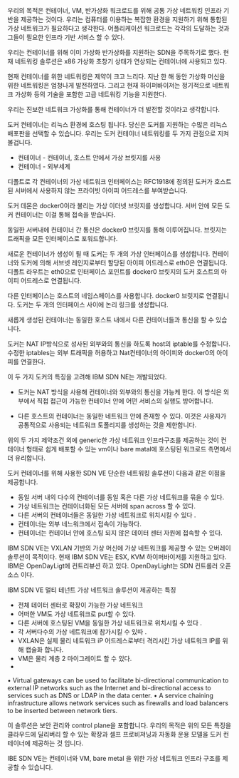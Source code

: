  
우리의 목적은 컨테이너, VM, 반가상화 워크로드를 위해 공통 가상 네트워킹 인프라 기반을 제공하는 것이다.
우리는 컴퓨터를 이용하는 복잡한 환경을 지원하기 위해 통합된 가상 네트워크가 필요하다고 생각한다.
어플리케이션 워크로드는 각각의 도달하는 것과 그들이 필요한 인프라 기반 서비스 할 수 있다. 

우리는 컨테이너를 위해 이미 가상화 반가상화를 지원하는 SDN을 주목하기로 했다.
현재 네트워킹 솔루션은 x86 가상화 초창기 상태가 연상되는 컨테이너에 사용되고 있다.

현재 컨테이너를 위한 네트워킹은 제약이 크고 느리다. 
지난 한 해 동안 가상화 머신을 위한 네트워킹은 엄청나게 발전하였다.
그리고 현재 하이퍼바이저는 정기적으로 네트워크 가상화 등의 기술을 포함한 고급 네트워킹 기능을 지원한다.

우리는 진보한 네트워크 가상화를 통해 컨테이너가 더 발전할 것이라고 생각합니다.

도커 컨테이너는 리눅스 환경에 호스팅 됩니다. 
당신은 도커를 지원하는 수많은 리눅스 배포판을 선택할 수 있습니다.
우리는 도커 컨테이너 네트워킹를 두 가지 관점으로 지켜볼겁니다.

- 컨테이너 - 컨테이너, 호스트 안에서 가상 브릿지를 사용
- 컨테이너 - 외부세계 

디폴트로 각 컨테이너의 가상 네트워크 인터페이스는 RFC1918에 정의된 도커가 호스트된 서버에서 사용하지 않는 
프라이빗 아이피 어드레스를 부여받습니다. 

도커 데몬은 docker0이라 불리는 가상 이더넷 브릿지를 생성합니다. 
서버 안에 모든 도커 컨테이너는 이걸 통해 접속을 받습니다.

동일한 서버내에 컨테이너 간 통신은 docker0 브릿지를 통해 이루어집니다. 
브릿지는 트래픽을 모든 인터페이스로 포워드합니다.

새로운 컨테이너가 생성이 될 때 도커는 두 개의 가상 인터페이스를 생성합니다. 
컨테이너와 도커에 의해 서브넷 레인지로부터 할당된 아이피 어드레스로 eth0은 연결됩니다.
디폴트 라우트는 eth0으로 인터페이스 포인트를  docker0 브릿지의 도커 호스트의 아이피 어드레스로 연결됩니다. 

다른 인터페이스는 호스트의 네임스페이스를 사용합니다. docker0 브릿지로 연결됩니다. 도커는 두 개의 인터페이스 사이에 논리 링크를 생성합니다. 

새롭게 생성된 컨테이너는 동일한 호스트 내에서 다른 컨테이너들과 통신을 할 수 있습니다.

도커는 NAT IP방식으로 성사된 외부와의 통신을 하도록 host의 iptable를 수정합니다.   수정한 iptables는 외부 트래픽을 허용하고 Nat컨테이너의 아이피와 docker0의 아이피를 연결한다. 

이 두 가지 도커의 특징을 고려해 IBM SDN NE는 개발되었다. 

- 도커는 NAT 방식을 사용해 컨테이너와 외부와의 통신을 가능케 한다. 
이 방식은 외부에서 직접 접근이 가능한 컨테이너 안에 어떤 서비스의 실행도 방어합니다.

- 다른 호스트의 컨테이너는 동일한 네트워크 안에 존재할 수 있다. 이것은 사용자가 공통적으로 사용되는 네트워크 토폴리지를 생성하는 것을 제한합니다. 

위의 두 가지 제약조건 외에 generic한 가상 네트워크 인프라구조를 제공하는 것이 컨테이너 형태로 쉽게 배포할 수 있는 vm이나 bare matal에 호스팅된 워크로드 측면에서 더 유리합니다. 

도커 컨테이너를 위해 사용한 SDN VE 단순한 네트워킹 솔루션이 다음과 같은 이점을 제공합니다. 

- 동일 서버 내의 다수의 컨테이너를 동일 혹은 다른 가상 네트워크를 묶을 수 있다. 
- 가상 네트워크는 컨테이너화된 모든 서버에 span across 할 수 있다. 
- 다른 서버의 컨테이너들은 동일한 가상 네트워크로 위치시킬 수 있다 .
- 컨테이너는 외부 네느워크에서 접속이 가능하다. 
- 컨테이너는 컨테이너 안에 호스팅 되지 않은 데이터 센터 자원에 접속할 수 있다. 
 
IBM SDN VE는 VXLAN 기반의 가상 머신에 가상 네트워크를 제공할 수 있는 오버레이 솔루션이 목적이다. 
현재 IBM SDN VE는 ESX, KVM 하이퍼바이저를 지원하고 있다. 
IBM은 OpenDayLigt에 컨트리뷰션 하고 있다. OpenDayLight는 SDN 컨트롤러 오픈소스 이다. 

IBM SDN VE 멀티 테넌트 가상 네트워크 솔루션이 제공하는 특징 

- 전체 테이터 센터로 확장이 가능한 가상 네트워크 
- 어떠한 VM도 가상 네트워크로 put할 수 있다. 
- 다른 서버에 호스팅된 VM을 동일한 가상 네트워크로 위치시킬 수 있다 .
- 각 서버다수의 가상 네트워크에 참가시킬 수 있따 .
- VXLAN은 실제 물리 네트워크 iP 어드레스로부터 격리시킨 가상 네트워크 IP를 위해 캡술화 합니다. 
- VM은 물리 계층 2 마이그레이트 할 수 있다. 
- 
• Virtual gateways can be used to facilitate bi-directional communication to external IP networks such as the Internet and bi-directional access to services such as DNS or LDAP in the data center.
• A service chaining infrastructure allows network services such as firewalls and load balancers to be inserted between network tiers.


이 솔루션은 보안 관리와 control plane을 포함합니다. 
우리의 목적은 위의 모든 특징을 클라우드에 딜리버리 할 수 있는 확장과 셀프 프로비져닝과 자동화 운용 모델을 도커 컨테이너에 제공하는 것 입니다. 

IBE SDN VE는 컨테이너와 VM, bare metal 을 위한 가상 네트워크 인프라 구조를 제공할 수 있습니다. 
